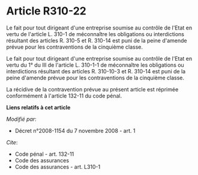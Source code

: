 # Article R310-22

Le fait pour tout dirigeant d'une entreprise soumise au contrôle de l'Etat en vertu de l'article L. 310-1 de méconnaître les
obligations ou interdictions résultant des articles R. 310-5 et R. 310-14 est puni de la peine d'amende prévue pour les
contraventions de la cinquième classe.

Le fait pour tout dirigeant d'une entreprise soumise au contrôle de l'Etat en vertu du 1° du III de l'article L. 310-1-1 de
méconnaître les obligations ou interdictions résultant des articles R. 310-10-3 et R. 310-14 est puni de la peine d'amende
prévue pour les contraventions de la cinquième classe.

La récidive de la contravention prévue au présent article est réprimée conformément à l'article 132-11 du code pénal.

**Liens relatifs à cet article**

_Modifié par_:

  - Décret n°2008-1154 du 7 novembre 2008 - art. 1

_Cite_:

  - Code pénal - art. 132-11
  - Code des assurances
  - Code des assurances - art. L310-1
